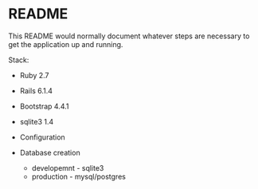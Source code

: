 # README

This README would normally document whatever steps are necessary to get the
application up and running.

Stack:

- Ruby 2.7
- Rails 6.1.4
- Bootstrap 4.4.1
- sqlite3 1.4

- Configuration

- Database creation

  - developemnt - sqlite3
  - production - mysql/postgres
